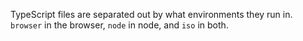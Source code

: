 TypeScript files are separated out by what environments they run in. `browser` in the browser, `node` in node, and `iso` in both.
